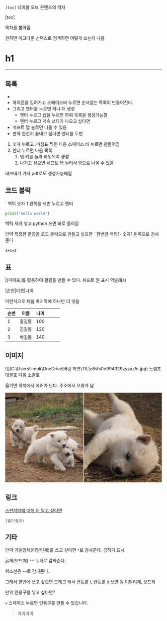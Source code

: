 `[toc]` 테이블 오브 콘텐츠의 약자

[toc]

목차를 뽑아줌

원하면 마크다운 신택스로 검색하면 어떻게 쓰는지 나옴



# h1



---

## 목록

- 
- 하이픈을 입려가고 스페이스바 누르면 순서없는 목록이 만들어진다.
- 그리고 엔터를 누르면 하나 더 생성
  - 엔터 누르고 탭을 누르면 하위 목록을 생성가능함
  - 엔터 누르고 계속 쓰다가 나오고 싶다면
- 쉬프트 탭 눌르면 나올 수 있음
- 만약 완전히 끝내고 싶다면 엔터를 두번

1. 숫자 누르고 .마침표 찍은 다음 스페이스 바 누르면 만들어짐
2. 엔터 누르면 다음 목록
   1. 탭 키를 눌러 하위목록 생성
   2. 나가고 싶으면 쉬프트 탭 눌러서 밖으로 나올 수 있음

내보내기 가서 pdf로도 생성가능해짐

## 코드 블럭

` 백틱 숫자 1 왼쪽을 세번 누르고 엔터

```python
print("hello world")
```

백틱 세개 넣고 python 쓰면 바로 들어감

만약 특정한 문장을 코드 블럭으로 만들고 싶으면 ` 한번만 백티1- 숫자1 왼쪽으로 감싸준다

`1+1=2`

## 표

|(파이프)를 활용하여 컬럼을 만들 수 있다. 쉬프트 원 표시 역슬래시

|순번|이름|나이

이런식으로 채움 마지막에 하나만 더 넣음

| 순번 | 이름   | 나이 |      |      |      |
| ---- | ------ | ---- | ---- | ---- | ---- |
| 1    | 홍길동 | 100  |      |      |      |
| 2    | 김길동 | 120  |      |      |      |
| 3    | 박길동 | 140  |      |      |      |





## 이미지



![](C:\Users\limok\OneDrive\바탕 화면\TIL\c8shi0o994329zyzaz5r.jpg) 느낌표 대괄호 다음 소괄호

옮기면 위치에서 에러가 난다. 주소에서 오류가 남

![c8shi0o994329zyzaz5r](md-images/c8shi0o994329zyzaz5r.jpg)



## 링크

[스펀지밥에 대해 더 알고 싶다면](https://namu.wiki/w/%EB%84%A4%EB%AA%A8%EB%B0%94%EC%A7%80%20%EC%8A%A4%ED%8F%B0%EC%A7%80%EB%B0%A5)

`[글](링크)`



## 기타

만약 기울임체(이탈린체)를 쓰고 싶다면 `*`로 감사쭌다. 곱하기 표시

굵게(보드체) `**` 두개로 감싸준다.

취소선은 `~~`로 감싸준다.



그래서 한번에 쓰고 싶으면 드래그 해서 컨트롤 i, 컨트롤 b 쓰면 됨 이탈리체, 보드체

만약 인용구를 넣고 싶다면?

`>` 스페이스 누르면 인용구를 만들 수 있습니다.

> 아아아아



